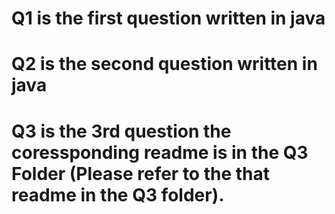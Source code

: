 # Q1 is the first question written in java
# Q2 is the second question written in java
# Q3 is the 3rd question the coressponding readme is in the Q3 Folder (Please refer to the that readme in the Q3 folder).
